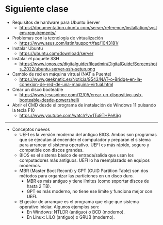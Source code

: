 # Siguiente clase

- Requisitos de hardware para Ubuntu Server
  - https://documentation.ubuntu.com/server/reference/installation/system-requirements/
- Problemas con la tecnología de virtualización
  - https://www.asus.com/latin/support/faq/1043181/
- Instalar Ubuntu
  - https://ubuntu.com/download/server
- Instalar el paquete SSH
  - https://www.ionos.es/digitalguide/fileadmin/DigitalGuide/Screenshots_2022/ubuntu-server-ssh-setup.png
- Cambio de red en máquina virtual (NAT a Puente)
  - https://www.geeknetic.es/Noticia/9543/NAT-o-Bridge-en-la-conexion-de-red-de-una-maquina-virtual.html
- Crear un disco booteable
  - https://www.jesusninoc.com/12/05/crear-un-dispositivo-usb-booteable-desde-powershell/
- Abrir el CMD desde el programa de instalación de Windows 11 pulsando la tecla F10
  - https://www.youtube.com/watch?v=1Tu9THPeASg

-----------

- Conceptos nuevos
  - UEFI es la versión moderna del antiguo BIOS. Ambos son programas que se ejecutan al encender el computador y preparan el sistema para arrancar el sistema operativo. UEFI es más rápido, seguro y compatible con discos grandes.
  - BIOS es el sistema básico de entrada/salida que usan los computadores más antiguos. UEFI lo ha reemplazado en equipos modernos.
  - MBR (Master Boot Record) y GPT (GUID Partition Table) son dos métodos para organizar las particiones en un disco duro.
    - MBR es más antiguo y tiene límites (como soportar discos de hasta 2 TB).
    - GPT es más moderno, no tiene ese límite y funciona mejor con UEFI.
  - El gestor de arranque es el programa que elige qué sistema operativo iniciar. Algunos ejemplos son:
    - En Windows: NTLDR (antiguo) o BCD (moderno).
    - En Linux: LILO (antiguo) o GRUB (moderno).
